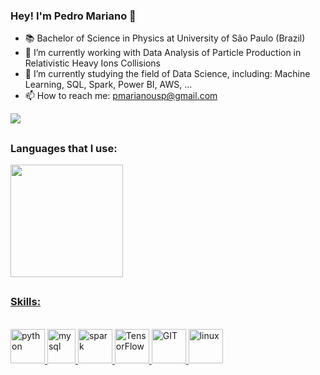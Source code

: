 ### Hey! I'm Pedro Mariano 👋

- 📚 Bachelor of Science in Physics at University of São Paulo (Brazil)
- 🔭 I’m currently working with Data Analysis of Particle Production in Relativistic Heavy Ions Collisions
- 🌱 I’m currently studying the field of Data Science, including: Machine Learning, SQL, Spark, Power BI, AWS, ...
- 📫 How to reach me: pmarianousp@gmail.com

<div>
  <a href="https://www.linkedin.com/in/pemariano" target="_blank"><img src="https://img.shields.io/badge/-LinkedIn-%230077B5?style=for-the-badge&logo=linkedin&logoColor=white" target="_blank"></a> 
</div>

##

### Languages that I use:

<div>
  <a href="https://github.com/pemariano">
  <!--
  <img height="180em" src="https://github-readme-stats.vercel.app/api?username=pemariano&show_icons=true&theme=dracula&include_all_commits=true&count_private=true"/>
  -->
  <img height="180em" src="https://github-readme-stats.vercel.app/api/top-langs/?username=pemariano&layout=compact&langs_count=7&theme=dracula"/>
</div>

##

### Skills:
  
<div style="display: inline_block"><br>
  <img src="https://www.vectorlogo.zone/logos/python/python-icon.svg" alt="python" width="55" height="55"/> 
  <img src="https://www.vectorlogo.zone/logos/mysql/mysql-icon.svg" alt="mysql" width="45" height="55"/>
  <img src="https://www.vectorlogo.zone/logos/apache_spark/apache_spark-icon.svg" alt="spark" width="55" height="55"/>
  <img src="https://www.vectorlogo.zone/logos/tensorflow/tensorflow-icon.svg" alt="TensorFlow" width="55" height="55"/>
  <img src="https://www.vectorlogo.zone/logos/git-scm/git-scm-icon.svg" alt="GIT" width="55" height="55"/>
  <img src="https://www.vectorlogo.zone/logos/linux/linux-icon.svg" alt="linux" width="55" height="55"/>
  <!--
  <img src="https://www.vectorlogo.zone/logos/microsoft_powerbi/microsoft_powerbi-icon.svg" alt="PowerBI" width="55" height="55"/>
  <img src="https://www.vectorlogo.zone/logos/docker/docker-official.svg" alt="docker" width="60" height="50"/>
  -->
</div>


  
<!--
**pemariano/pemariano** is a ✨ _special_ ✨ repository because its `README.md` (this file) appears on your GitHub profile.

Here are some ideas to get you started:

- 👯 I’m looking to collaborate on ...
- 🤔 I’m looking for help with ...
- 💬 Ask me about ...
- 😄 Pronouns: ...
- ⚡ Fun fact: ...
-->
